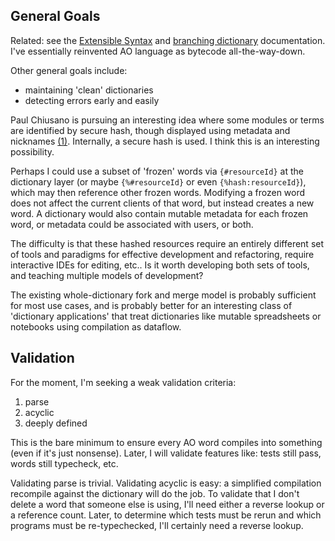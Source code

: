 
## General Goals

Related: see the [Extensible Syntax](ExtensibleSyntax.md) and [branching dictionary](BranchingDictionary.md) documentation. I've essentially reinvented AO language as bytecode all-the-way-down.

Other general goals include:

* maintaining 'clean' dictionaries
* detecting errors early and easily

Paul Chiusano is pursuing an interesting idea where some modules or terms are identified by secure hash, though displayed using metadata and nicknames [(1)](http://pchiusano.github.io/2015-04-23/unison-update7.html). Internally, a secure hash is used. I think this is an interesting possibility. 

Perhaps I could use a subset of 'frozen' words via `{#resourceId}` at the dictionary layer (or maybe `{%#resourceId}` or even `{%hash:resourceId}`), which may then reference other frozen words. Modifying a frozen word does not affect the current clients of that word, but instead creates a new word. A dictionary would also contain mutable metadata for each frozen word, or metadata could be associated with users, or both.

The difficulty is that these hashed resources require an entirely different set of tools and paradigms for effective development and refactoring, require interactive IDEs for editing, etc.. Is it worth developing both sets of tools, and teaching multiple models of development? 

The existing whole-dictionary fork and merge model is probably sufficient for most use cases, and is probably better for an interesting class of 'dictionary applications' that treat dictionaries like mutable spreadsheets or notebooks using compilation as dataflow.

## Validation

For the moment, I'm seeking a weak validation criteria:

1. parse
2. acyclic
3. deeply defined 

This is the bare minimum to ensure every AO word compiles into something (even if it's just nonsense). Later, I will validate features like: tests still pass, words still typecheck, etc.

Validating parse is trivial. Validating acyclic is easy: a simplified compilation recompile against the dictionary will do the job. To validate that I don't delete a word that someone else is using, I'll need either a reverse lookup or a reference count. Later, to determine which tests must be rerun and which programs must be re-typechecked, I'll certainly need a reverse lookup.

